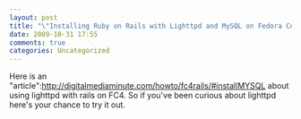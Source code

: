 ```yaml
---
layout: post
title: "\"Installing Ruby on Rails with Lighttpd and MySQL on Fedora Core 4\""
date: 2009-10-31 17:55
comments: true
categories: Uncategorized
---
```

Here is an "article":http://digitalmediaminute.com/howto/fc4rails/#installMYSQL about using lighttpd with rails on FC4. So if you've been curious about lighttpd here's your chance to try it out.
